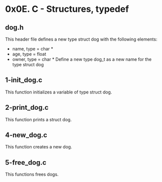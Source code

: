 # 0x0E. C - Structures, typedef

## dog.h

This header file defines a new type struct dog with the following elements:
- name, type = char *
- age, type = float
- owner, type = char *
Define a new type dog_t as a new name for the type struct dog

## 1-init_dog.c

This function initializes a variable of type struct dog.

## 2-print_dog.c

This function prints a struct dog.

## 4-new_dog.c

This function creates a new dog.

## 5-free_dog.c

This functions frees dogs.
